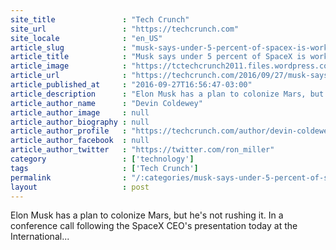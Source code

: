 ```yaml
---
site_title               : "Tech Crunch"
site_url                 : "https://techcrunch.com"
site_locale              : "en_US"
article_slug             : "musk-says-under-5-percent-of-spacex-is-working-on-mars-mission-2024-launch-is-optimistic"
article_title            : "Musk says under 5 percent of SpaceX is working on Mars mission, 2024 launch is ‘optimistic’"
article_image            : "https://tctechcrunch2011.files.wordpress.com/2016/09/screen-shot-2016-09-27-at-5-03-02-pm.png?w=764&h=400&crop=1"
article_url              : "https://techcrunch.com/2016/09/27/musk-says-under-5-percent-of-spacex-is-working-on-mars-mission-2024-launch-is-optimistic/"
article_published_at     : "2016-09-27T16:56:47-03:00"
article_description      : "Elon Musk has a plan to colonize Mars, but he's not rushing it. In a conference call following the SpaceX CEO's presentation today at the International..."
article_author_name      : "Devin Coldewey"
article_author_image     : null
article_author_biography : null
article_author_profile   : "https://techcrunch.com/author/devin-coldewey/"
article_author_facebook  : null
article_author_twitter   : "https://twitter.com/ron_miller"
category                 : ['technology']
tags                     : ['Tech Crunch']
permalink                : "/:categories/musk-says-under-5-percent-of-spacex-is-working-on-mars-mission-2024-launch-is-optimistic/"
layout                   : post
---
```


Elon Musk has a plan to colonize Mars, but he's not rushing it. In a conference call following the SpaceX CEO's presentation today at the International...
